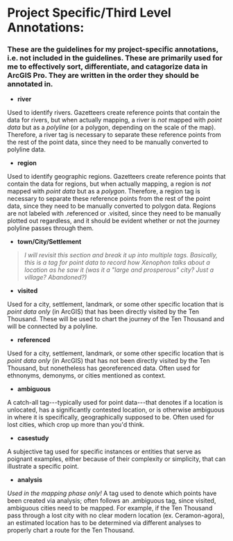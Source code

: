 # Project Specific/Third Level Annotations: 
### These are the guidelines for my project-specific annotations, i.e. not included in the guidelines. These are primarily used for me to effectively sort, differentiate, and catagorize data in ArcGIS Pro. They are written in the order they should be annotated in.

* **river**

Used to identify rivers. Gazetteers create reference points that contain the data for rivers, but when actually mapping, a river is _not_ mapped with _point data_ but as a _polyline_ (or a polygon, depending on the scale of the map). Therefore, a river tag is necessary to separate these reference points from the rest of the point data, since they need to be manually converted to polyline data.

* **region**

Used to identify geographic regions. Gazetteers create reference points that contain the data for regions, but when actually mapping, a region is _not_ mapped with _point data_ but as a _polygon_. Therefore, a region tag is necessary to separate these reference points from the rest of the point data, since they need to be manually converted to polygon data. Regions are not labeled with .referenced or .visited, since they need to be manually plotted out regardless, and it should be evident whether or not the journey polyline passes through them.

* **town/City/Settlement**

> _I will revisit this section and break it up into multiple tags. Basically, this is a tag for point data to record how Xenophon talks about a location as he saw it (was it a "large and prosperous" city? Just a village? Abandoned?)_

* **visited**

Used for a city, settlement, landmark, or some other specific location that is _point data only_ (in ArcGIS) that has been directly visited by the Ten Thousand. These will be used to chart the journey of the Ten Thousand and will be connected by a polyline.

* **referenced**

Used for a city, settlement, landmark, or some other specific location that is _point data only_ (in ArcGIS) that has  not been directly visited by the Ten Thousand, but nonetheless has georeferenced data. Often used for ethnonyms, demonyms, or cities mentioned as context.

* **ambiguous**

A catch-all tag---typically used for point data---that denotes if a location is unlocated, has a significantly contested location, or is otherwise ambiguous in where it is specifically, geographically supposed to be. Often used for lost cities, which crop up more than you'd think.

* **casestudy**

A subjective tag used for specific instances or entities that serve as poignant examples, either because of their complexity or simplicity, that can illustrate a specific point.

* **analysis**

_Used in the mapping phase only!_ A tag used to denote which points have been created via analysis; often follows an .ambiguous tag, since visited, ambiguous cities need to be mapped. For example, if the Ten Thousand pass through a lost city with no clear modern location (ex. Ceramon-agora), an estimated location has to be determined via different analyses to properly chart a route for the Ten Thousand.
